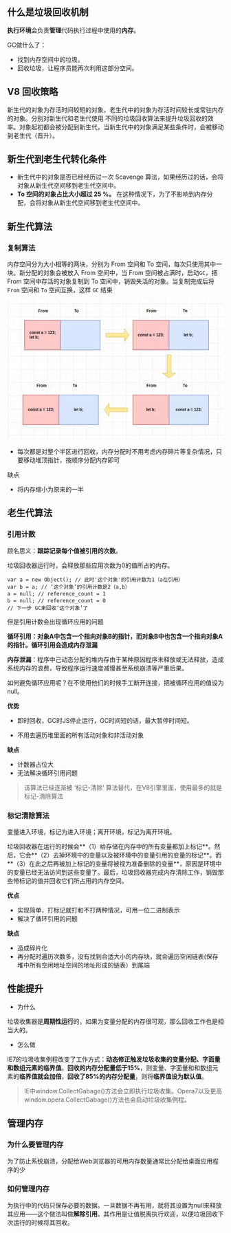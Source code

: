 ## 什么是垃圾回收机制

**执行环境**会负责**管理**代码执行过程中使用的**内存**。

GC做什么了：

- 找到内存空间中的垃圾。
- 回收垃圾，让程序员能再次利用这部分空间。

## V8 回收策略

新生代的对象为存活时间较短的对象，老生代中的对象为存活时间较长或常驻内存的对象。分别对新生代和老生代使用 不同的垃圾回收算法来提升垃圾回收的效率。对象起初都会被分配到新生代，当新生代中的对象满足某些条件时，会被移动到老生代（晋升）。

## 新生代到老生代转化条件

- 新生代中的对象是否已经经历过一次 Scavenge 算法，如果经历过的话，会将对象从新生代空间移到老生代空间中。
- **To 空间的对象占比大小超过 25 %。** 在这种情况下，为了不影响到内存分配，会将对象从新生代空间移到老生代空间中。

## 新生代算法

### 复制算法

内存空间分为大小相等的两块，分别为 From 空间和 To 空间，每次只使用其中一块。新分配的对象会被放入 From 空间中，当 From 空间被占满时，启动`GC`，把 From 空间中存活的对象复制到 To 空间中，销毁失活的对象。当复制完成后将 `From` 空间和 `To` 空间互换，这样 `GC` 结束 

![gabage](images/gabage.png)

- 每次都是对整个半区进行回收，内存分配时不用考虑内存碎片等复杂情况，只要移动堆顶指针，按顺序分配内存即可

缺点

- 将内存缩小为原来的一半

## 老生代算法

### 引用计数

顾名思义：**跟踪记录每个值被引用的次数**。

垃圾回收器运行时，会释放那些应用次数为0的值所占的内存。

```
var a = new Object(); // 此时'这个对象'的引用计数为1（a在引用）
var b = a; // ‘这个对象’的引用计数是2（a,b）
a = null; // reference_count = 1
b = null; // reference_count = 0 
// 下一步 GC来回收‘这个对象’了
```

但是引用计数会出现循环应用的问题

**循环引用：**对象A中包含一个指向对象B的指针，而对象B中也包含一个指向对象A的指针。循环引用会造成**内存泄漏**

**内存泄漏**：程序中己动态分配的堆内存由于某种原因程序未释放或无法释放，造成系统内存的浪费，导致程序运行速度减慢甚至系统崩溃等严重后果。

如何避免循环应用呢？在不使用他们的时候手工断开连接，把被循环应用的值设为null。

**优势**

- 即时回收，GC时JS停止运行，GC时间短的话，最大暂停时间短。

- 不用去遍历堆里面的所有活动对象和非活动对象

**缺点**

- 计数器占位大
- 无法解决循环引用问题

> 该算法已经逐渐被 ‘标记-清除’ 算法替代，在V8引擎里面，使用最多的就是 标记-清除算法

### 标记清除算法

变量进入环境，标记为进入环境；离开环境，标记为离开环境。

垃圾回收器在运行的时候会**（1）给存储在内存中的所有变量都加上标记**。然后，它会**（2）去掉环境中的变量以及被环境中的变量引用的变量的标记**。而**（3）在此之后再被加上标记的变量将被视为准备删除的变量**，原因是环境中的变量已经无法访问到这些变量了。最后，垃圾回收器完成内存清除工作，销毁那些带标记的值并回收它们所占用的内存空间。

**优点**

- 实现简单，打标记就打和不打两种情况，可用一位二进制表示
- 解决了循环引用的问题

**缺点**

- 造成碎片化
- 再分配时遍历次数多，没有找到合适大小的内存块，就会遍历空闲链表(保存堆中所有空闲地址空间的地址形成的链表）到尾端

## 性能提升

- 为什么

垃圾收集器是**周期性运行**的，如果为变量分配的内存很可观，那么回收工作也是相当大的。

- 怎么做

IE7的垃圾收集例程改变了工作方式：**动态修正触发垃圾收集的变量分配、字面量和数组元素的临界值**。**回收的内存分配量低于15%**，则变量、字面量和和数组元素的**临界值就会加倍**，**回收了85%的内存分配量**，则将**临界值设为默认值**。

> IE中window.CollectGabage()方法会立即执行垃圾收集。Opera7以及更高window.opera.CollectGabage()方法也会启动垃圾收集例程。

## 管理内存

### 为什么要管理内存

为了防止系统崩溃，分配给Web浏览器的可用内存数量通常比分配给桌面应用程序的少

### 如何管理内存

为执行中的代码只保存必要的数据。一旦数据不再有用，就将其设置为null来释放其应用——这个做法叫做**解除引用**。其作用是让值脱离执行欢迎，以便垃圾回收下次运行的时候将其回收。